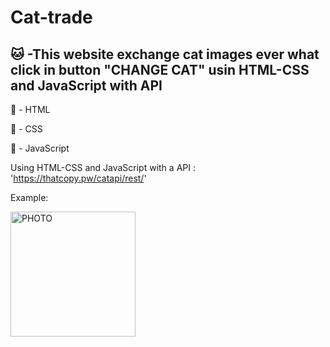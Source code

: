 # Cat-trade

<h2> 🐱 -This website exchange cat images ever what click in button "CHANGE CAT" usin HTML-CSS and JavaScript with API</h2>

🔶 - HTML

🔷 - CSS

💛 - JavaScript

Using HTML-CSS and JavaScript with a API : 'https://thatcopy.pw/catapi/rest/'

Example:

<img src="https://raw.githubusercontent.com/leanluizz/Cat-trade/principal/imagens/PHOTO-LANDING-PAGE.png" alt="PHOTO" width="200vw">
